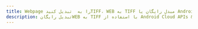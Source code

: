 ---title: Webpage را به  تبدیل کنیدTIFF، WEB به TIFF مبدل رایگان یا Android SDKdescription: تبدیل رایگانWEB به TIFF با استفاده از Android Cloud APIs & SDK همچنین اسناد PDF را در Cloud ایجاد، ویرایش و رندر کنید.---